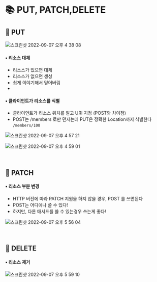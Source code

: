 # 📚 PUT, PATCH,DELETE

## 🔎 PUT

![스크린샷 2022-09-07 오후 4 38 08](https://user-images.githubusercontent.com/101084642/188818177-f541fd9e-cd3b-44d1-a761-a0f1aaca7ffe.png)


#### ▪️ 리소스 대체
- 리소스가 있으면 대체
- 리소스가 없으면 생성
- 쉽게 이야기해서 덮어버림
- 
#### ▪ 클라이언트가 리소스를 식별
- 클라이언트가 리소스 위치를 알고 URI 지정 (POST와 차이점)
- POST는 /members 로만 던지는데 PUT은 정확한 Location까지 식별한다 `/members/100`

![스크린샷 2022-09-07 오후 4 57 21](https://user-images.githubusercontent.com/101084642/188822870-9062f0c7-2727-44c7-aaf2-b1c2943bc6bc.png)

![스크린샷 2022-09-07 오후 4 59 01](https://user-images.githubusercontent.com/101084642/188823264-0fcd533f-94be-427e-a619-e266010cacb0.png)


<br>

## 🔎 PATCH
#### ▪️ 리소스 부분 변경
- HTTP 버전에 따라 PATCH 지원을 하지 않을 경우, POST 를 쓰면된다
- POST는 어디에나 쓸 수 있다!
- 하지만, 다른 매서드를 쓸 수 있는경우 쓰는게 좋다!

![스크린샷 2022-09-07 오후 5 56 04](https://user-images.githubusercontent.com/101084642/188836246-ef478dd0-861b-4432-8921-f6bda29a4931.png)

<br>

## 🔎 DELETE
#### ▪️ 리소스 제거

![스크린샷 2022-09-07 오후 5 59 10](https://user-images.githubusercontent.com/101084642/188836985-93e6a205-85e2-414d-b0a4-6ff4e49ab43d.png)





